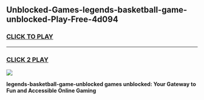 
## Unblocked-Games-legends-basketball-game-unblocked-Play-Free-4d094
<h3>
<a href="https://premium76.site?title=legends-basketball-game-unblocked&ref=21A">CLICK TO PLAY</a></h3>
<hr>

<h3>
<a href="https://premium76.site?title=legends-basketball-game-unblocked&ref=21A">CLICK 2 PLAY</a>
  
</h3>

<a href="https://premium76.site?title=legends-basketball-game-unblocked&ref=21A"><img src="https://clearcache.store/games.png"></a>


**legends-basketball-game-unblocked games unblocked: Your Gateway to Fun and Accessible Online Gaming**
